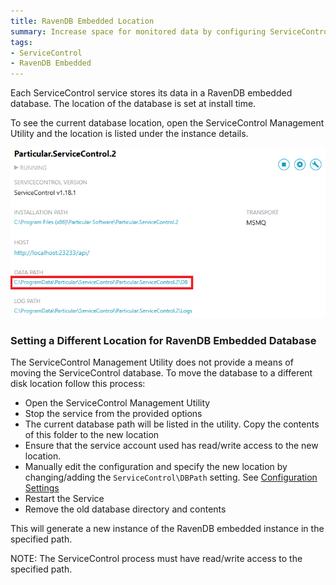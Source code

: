 ```yaml
---
title: RavenDB Embedded Location
summary: Increase space for monitored data by configuring ServiceControl to save data in a different location other than the default.
tags:
- ServiceControl
- RavenDB Embedded
---
```


Each ServiceControl service stores its data in a RavenDB embedded database. The location of the database is set at install time.

To see the current database location, open the ServiceControl Management Utility and the location is listed under the instance details.

![](managementutil-instance-datapath.png 'width=500')


### Setting a Different Location for RavenDB Embedded Database

The ServiceControl Management Utility does not provide a means of moving the ServiceControl database. To move the database to a different disk location follow this process:

 * Open the ServiceControl Management Utility
 * Stop the service from the provided options
 * The current database path will be listed in the utility. Copy the contents of this folder to the new location
 * Ensure that the service account used has read/write access to the new location.
 * Manually edit the configuration and specify the new location by changing/adding the `ServiceControl\DBPath` setting. See [Configuration Settings](creating-config-file.md)
 * Restart the Service
 * Remove the old database directory and contents

This will generate a new instance of the RavenDB embedded instance in the specified path.

NOTE: The ServiceControl process must have read/write access to the specified path.
